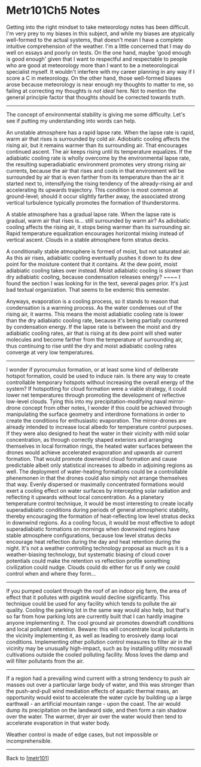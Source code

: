 # Metr101Ch5 Notes

Getting into the right mindset to take meteorology notes has been difficult.  I'm very prey to my biases in this subject, and while my biases are atypically well-formed to the actual systems, that doesn't mean I have a complete intuitive comprehension of the weather.  I'm a little concerned that I may do well on essays and poorly on tests.  On the one hand, maybe 'good enough is good enough' given that I want to respectful and respectable to people who are good at meteorology more than I want to be a meteorological specialist myself.  It wouldn't interfere with my career planning in any way if I score a C in meteorology.  On the other hand, those well-formed biases arose because meteorology is near enough my thoughts to matter to me, so failing at correcting my thoughts is *not ideal* here.  Not to mention the general principle factor that thoughts should be corrected towards truth.

---
The concept of environmental stability is giving me some difficulty.  Let's see if putting my understanding into words can help.

An unstable atmosphere has a rapid lapse rate.  When the lapse rate is rapid, warm air that rises is surrounded by cold air.  Adiobiatic cooling affects the rising air, but it remains warmer than its surrounding air.  That encourages continued ascent.  The air keeps rising until its temperature equalizes.  If the adiabiatic cooling rate is wholly overcome by the environmental lapse rate, the resulting superadiabiatic environment promotes very strong rising air currents, because the air that rises and cools in that environment will be surrounded by air that is even farther from its temperature than the air it started next to, intensifying the rising tendency of the already-rising air and accelerating its upwards trajectory.  This condition is most common at ground-level; should it occur slightly farther away, the associated strong vertical turbulence typically promotes the formation of thunderstorms.

A stable atmosphere has a gradual lapse rate.  When the lapse rate is gradual, warm air that rises is...  still surrounded by warm air?  As adiobiatic cooling affects the rising air, it stops being warmer than its surrounding air.  Rapid temperature equalization encourages horizontal mixing instead of vertical ascent.  Clouds in a stable atmosphere form stratus decks.

A conditionally stable atmosphere is formed of moist, but not saturated air.  As this air rises, adiabiatic cooling eventually pushes it down to its dew point for the moisture content that it contains.  At the dew point, moist adiabiatic cooling takes over instead.  Moist adiabiatic cooling is slower than dry adiabiatic cooling, because condensation releases energy?  ~~~~  I found the section I was looking for in the text, several pages prior.  It's just bad textual organization.  That seems to be endemic this semester.

Anyways, evaporation is a cooling process, so it stands to reason that condensation is a warming process.  As the water condenses out of the rising air, it warms.  This means the moist adiabiatic cooling rate is lower than the dry adiabiatic cooling rate, because it's being partially countered by condensation energy.  If the lapse rate is between the moist and dry adiabiatic cooling rates, air that is rising at its dew point will shed water molecules and become farther from the temperature of surrounding air, thus continuing to rise until the dry and moist adiabiatic cooling rates converge at very low temperatures.

---
I wonder if pyrocumulus formation, or at least some kind of deliberate hotspot formation, could be used to induce rain.  Is there any way to create controllable temporary hotspots without increasing the overall energy of the system?  If hotspotting for cloud formation were a viable strategy, it could lower net temperatures through promoting the development of reflective low-level clouds.
Tying this into my precipitation-modifying naval mirror-drone concept from other notes, I wonder if this could be achieved through manipulating the surface geometry and interdrone formations in order to create the conditions for enthusiastic evaporation.  The mirror-drones are already intended to increase local albedo for temperature control purposes.  If they were also designed to heat the water in their vicinity with mild solar concentration, as through correctly shaped exteriors and arranging themselves in local formation rings, the heated water surfaces between the drones would achieve accelerated evaporation and upwards air current formation.  That would promote downwind cloud formation and cause predictable albeit only statistical increases to albedo in adjoining regions as well.  The deployment of water-heating formations could be a controllable phenemonen in that the drones could also simply not arrange themselves that way.  Evenly dispersed or maximally concentrated formations would exert a cooling effect on water surfaces by intercepting solar radiation and reflecting it upwards without local concentration.  As a planetary temperature control technique, it would be most interesting to create locally superadiabiatic conditions during periods of general atmospheric stability, thereby encouraging the formation of heat-reflecting low level stratus decks in downwind regions.  As a cooling focus, it would be most effective to adopt superadiabiatic formations on mornings when downwind regions have stable atmosphere configurations, because low level stratus decks encourage heat reflection during the day and heat retention during the night.
It's not a weather controlling technology proposal as much as it is a weather-biasing technology, but systematic biasing of cloud cover potentials could make the retention vs reflection profile something civilization could nudge.  Clouds could do either for us if only we could control when and where they form...

---
If you pumped coolant through the roof of an indoor pig farm, the area of effect that it pollutes with pigstink would decline significantly.  This technique could be used for any facility which tends to pollute the air quality.  Cooling the parking lot in the same way would also help, but that's so far from how parking lots are currently built that I can hardly imagine anyone implementing it.  The cool ground air promotes downdraft conditions and local pollutant retention.
Beware: this will concentrate local pollutants in the vicinity implementing it, as well as leading to erosively damp local conditions.  Implementing other pollution control measures to filter air in the vicinity may be unusually high-impact, such as by installing utility mosswall cultivations outside the cooled polluting facility.  Moss loves the damp and will filter pollutants from the air.

---
If a region had a prevailing wind current with a strong tendency to push air masses out over a particular large body of water, and this was stronger than the push-and-pull wind mediation effects of aquatic thermal mass, an opportunity would exist to accelerate the water cycle by building up a large earthwall - an artificial mountain range - upon the coast.  The air would dump its precipitation on the landward side, and then form a rain shadow over the water.  The warmer, dryer air over the water would then tend to accelerate evaporation in that water body.

Weather control is made of edge cases, but not impossible or incomprehensible.

---
Back to [[metr101]]

[//begin]: # "Autogenerated link references for markdown compatibility"
[metr101]: metr101.md "METR101"
[//end]: # "Autogenerated link references"